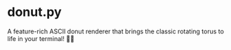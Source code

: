 # donut.py
A feature-rich ASCII donut renderer that brings the classic rotating torus to life in your terminal! 🍩🚀
